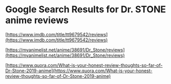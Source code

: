 # Google Search Results for Dr. STONE anime reviews
[https://www.imdb.com/title/tt9679542/reviews](https://www.imdb.com/title/tt9679542/reviews)

[https://myanimelist.net/anime/38691/Dr_Stone/reviews](https://myanimelist.net/anime/38691/Dr_Stone/reviews)

[https://www.quora.com/What-is-your-honest-review-thoughts-so-far-of-Dr-Stone-2019-anime](https://www.quora.com/What-is-your-honest-review-thoughts-so-far-of-Dr-Stone-2019-anime)

